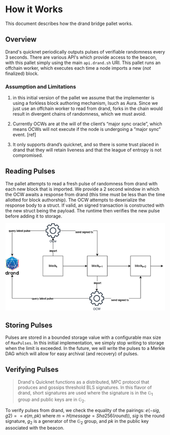 # How it Works

This document describes how the drand bridge pallet works.

## Overview

Drand's quicknet periodically outputs pulses of verifiable randomness every 3 seconds. There are various API's which provide access to the beacon, with this pallet simply using the main `api.drand.sh` URI. This pallet runs an offchain worker, which executes each time a node imports a new (*not* finalized) block. 

### Assumption and Limitations

1. in this initial version of the pallet we assume that the implementer is using a forkless block authoring mechanism, Isuch as Aura. Since we just use an offchain worker to read from drand, forks in the chain would result in divergent chains of randomness, which we must avoid.

2. Currently OCWs are at the will of the client’s “major sync oracle”, which means OCWs will not execute if the node is undergoing a “major sync” event. [ref]

3. It only supports drand’s quicknet, and so there is some trust placed in drand that they will retain liveness and that the league of entropy is not compromised. 

## Reading Pulses

The pallet attempts to read a fresh pulse of randomness from drand with each new block that is imported. We provide a 2 second window in which the OCW awaits a response from drand (this time must be less than the time allotted for block authorship). The OCW attempts to deserialize the response body to a struct. If valid, an signed transaction is constructed with the new struct being the payload. The runtime then verifies the new pulse before adding it to storage.

![](./drand_ocw.png)

## Storing Pulses

Pulses are stored in a bounded storage value with a configurable max size of `MaxPulses`. In this initial implementation, we simply stop writing to storage when the limit is exceeded. In the future, we will write the pulses to a Merkle DAG which will allow for easy archival (and recovery) of pulses.

## Verifying Pulses

> Drand's Quicknet functions as a distributed, MPC protocol that produces and gossips threshold BLS signatures. In this flavor of drand, short signatures are used where the signature is in the $\mathbb{G}_1$ group and public keys are in $\mathbb{G}_2$. 


To verify pulses from drand, we check the equality of the pairings: $e(-sig, g2) == e(m, pk)$  where $m = H(message = Sha256(round))$, $sig$ is the round signature, $g_2$ is a generator of the $\mathbb{G}_2$ group, and $pk$ in the public key associated with the beacon.
